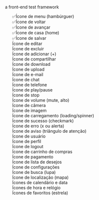 a front-end test framework

<ul style="list-style: none;">
    <li>✅Ícone de menu (hambúrguer)</li>
    <li>✅Ícone de voltar</li>
    <li>✅Ícone de avançar</li>
    <li>✅Ícone de casa (home)</li>
    <li>✅Ícone de salvar</li>
    <li>Ícone de editar</li>
    <li>Ícone de excluir</li>
    <li>Ícone de adicionar (+)</li>
    <li>Ícone de compartilhar</li>
    <li>Ícone de download</li>
    <li>Ícone de upload</li>
    <li>Ícone de e-mail</li>
    <li>Ícone de chat</li>
    <li>Ícone de telefone</li>
    <li>Ícone de play/pause</li>
    <li>Ícone de stop</li>
    <li>Ícone de volume (mute, alto)</li>
    <li>Ícone de câmera</li>
    <li>Ícone de imagem</li>
    <li>Ícone de carregamento (loading/spinner)</li>
    <li>Ícone de sucesso (checkmark)</li>
    <li>Ícone de erro (x ou alerta)</li>
    <li>Ícone de aviso (triângulo de atenção)</li>
    <li>Ícone de usuário</li>
    <li>Ícone de perfil</li>
    <li>Ícone de logout</li>
    <li>Ícone de carrinho de compras</li>
    <li>Ícone de pagamento</li>
    <li>Ícone de lista de desejos</li>
    <li>Ícone de configurações</li>
    <li>Ícone de busca (lupa)</li>
    <li>Ícone de localização (mapa)</li>
    <li>Ícones de calendário e data</li>
    <li>Ícones de hora e relógio</li>
    <li>Ícones de favoritos (estrela)</li>
</ul>